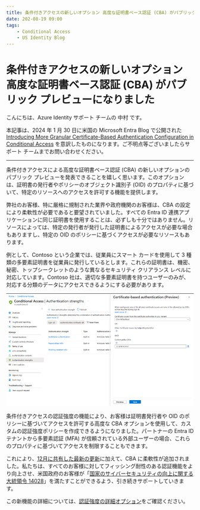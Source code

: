```yaml
---
title: 条件付きアクセスの新しいオプション 高度な証明書ベース認証 (CBA) がパブリック プレビューになりました
date: 202-08-19 09:00
tags:
    - Conditional Access
    - US Identity Blog
---
```


# 条件付きアクセスの新しいオプション 高度な証明書ベース認証 (CBA) がパブリック プレビューになりました

こんにちは、Azure Identity サポート チームの 中村 です。 
 
本記事は、2024 年 1 月 30 日に米国の Microsoft Entra Blog で公開された [Introducing More Granular Certificate-Based Authentication Configuration in Conditional Access](https://techcommunity.microsoft.com/t5/microsoft-entra-blog/introducing-more-granular-certificate-based-authentication/ba-p/2365668) を意訳したものになります。ご不明点等ございましたらサポート チームまでお問い合わせください。

---

条件付きアクセスによる高度な証明書ベース認証 (CBA) の新しいオプションのパブリック プレビューを発表できることを嬉しく思います。このオプションは、証明書の発行者やポリシーのオブジェクト識別子 (OID) のプロパティに基づいて、特定のリソースへのアクセスを許可する機能を提供します。

弊社のお客様、特に厳格に規制された業界や政府機関のお客様は、CBA の設定により柔軟性が必要であると要望されていました。すべての Entra ID 連携アプリケーションに同じ証明書を使用することは、必ずしも十分ではありません。リソースによっては、特定の発行者が発行した証明書によるアクセスが必要な場合もありますし、特定の OID のポリシーに基づくアクセスが必要なリソースもあります。

例として、Contoso という企業では、従業員にスマート カードを使用して 3 種類の多要素証明書を従業員に発行しているとします。これらの証明書は、機密、秘密、トップシークレットのような異なるセキュリティ クリアランス レベルに対応しています。Contoso 社は、適切な多要素証明書を持つユーザーのみが、対応する分類のデータにアクセスできるようにする必要があります。

![図 1: 認証強度 - 高度な CBA オプション](./Introducing-More-Granular-Certificate-Based-Authentication-Configuration/Introducing-More-Granular-Certificate-Based-Authentication-Configuration1.png)

条件付きアクセスの認証強度の機能により、お客様は証明書発行者や OID のポリシーに基づいてアクセスを許可する高度な CBA オプションを使用して、カスタムの認証強度ポリシーを作成できるようになりました。パートナーの Entra ID テナントから多要素認証 (MFA)  が信頼されている外部ユーザーの場合、これらのプロパティに基づいてアクセスを制限することもできます。 

これにより、[12月に共有した最新の更新](https://techcommunity.microsoft.com/t5/microsoft-entra-blog/advancing-cybersecurity-the-latest-enhancement-in-phishing/ba-p/2365681)に加えて、CBA に柔軟性が追加されました。私たちは、すべてのお客様に対してフィッシング耐性のある認証機能をより向上させ、米国政府のお客様が「[国家のサイバーセキュリティの向上に関する大統領令 14028](https://www.whitehouse.gov/briefing-room/presidential-actions/2021/05/12/executive-order-on-improving-the-nations-cybersecurity/)」を満たすことができるよう、引き続きサポートしていきます。

この新機能の詳細については、[認証強度の詳細オプション](https://learn.microsoft.com/en-us/entra/identity/authentication/concept-authentication-strength-advanced-options)をご確認ください。


